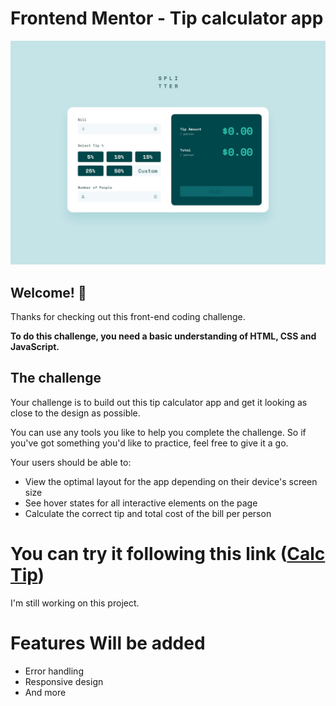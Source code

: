 # Frontend Mentor - Tip calculator app

![Design preview for the Tip calculator app coding challenge](./design/desktop-design-empty.jpg)

## Welcome! 👋

Thanks for checking out this front-end coding challenge.

**To do this challenge, you need a basic understanding of HTML, CSS and JavaScript.**

## The challenge

Your challenge is to build out this tip calculator app and get it looking as close to the design as possible.

You can use any tools you like to help you complete the challenge. So if you've got something you'd like to practice, feel free to give it a go.

Your users should be able to:

- View the optimal layout for the app depending on their device's screen size
- See hover states for all interactive elements on the page
- Calculate the correct tip and total cost of the bill per person

# You can try it following this link ([Calc Tip](https://ahmadjkff.github.io/tip-calculator/))

I'm still working on this project.

# Features Will be added

- Error handling
- Responsive design
- And more
